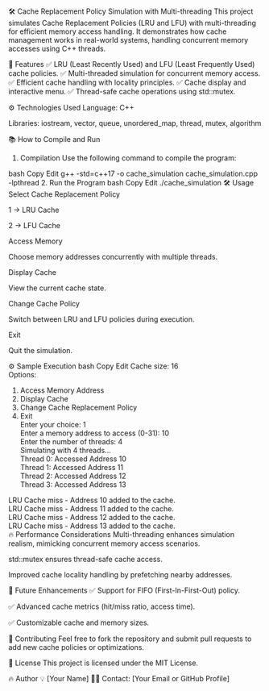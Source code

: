 🛠️ Cache Replacement Policy Simulation with Multi-threading
This project simulates Cache Replacement Policies (LRU and LFU) with multi-threading for efficient memory access handling. It demonstrates how cache management works in real-world systems, handling concurrent memory accesses using C++ threads.

🚀 Features
✅ LRU (Least Recently Used) and LFU (Least Frequently Used) cache policies.
✅ Multi-threaded simulation for concurrent memory access.
✅ Efficient cache handling with locality principles.
✅ Cache display and interactive menu.
✅ Thread-safe cache operations using std::mutex.

⚙️ Technologies Used
Language: C++

Libraries: iostream, vector, queue, unordered_map, thread, mutex, algorithm

📚 How to Compile and Run
1. Compilation
Use the following command to compile the program:

bash
Copy
Edit
g++ -std=c++17 -o cache_simulation cache_simulation.cpp -lpthread
2. Run the Program
bash
Copy
Edit
./cache_simulation
🛠️ Usage
Select Cache Replacement Policy

1 → LRU Cache

2 → LFU Cache

Access Memory

Choose memory addresses concurrently with multiple threads.

Display Cache

View the current cache state.

Change Cache Policy

Switch between LRU and LFU policies during execution.

Exit

Quit the simulation.

⚙️ Sample Execution
bash
Copy
Edit
Cache size: 16  
Options:  
1. Access Memory Address  
2. Display Cache  
3. Change Cache Replacement Policy  
4. Exit  
Enter your choice: 1  
Enter a memory address to access (0-31): 10  
Enter the number of threads: 4  
Simulating with 4 threads...  
Thread 0: Accessed Address 10  
Thread 1: Accessed Address 11  
Thread 2: Accessed Address 12  
Thread 3: Accessed Address 13  

LRU Cache miss - Address 10 added to the cache.  
LRU Cache miss - Address 11 added to the cache.  
LRU Cache miss - Address 12 added to the cache.  
LRU Cache miss - Address 13 added to the cache.  
🔥 Performance Considerations
Multi-threading enhances simulation realism, mimicking concurrent memory access scenarios.

std::mutex ensures thread-safe cache access.

Improved cache locality handling by prefetching nearby addresses.

📌 Future Enhancements
✅ Support for FIFO (First-In-First-Out) policy.

✅ Advanced cache metrics (hit/miss ratio, access time).

✅ Customizable cache and memory sizes.

🤝 Contributing
Feel free to fork the repository and submit pull requests to add new cache policies or optimizations.

📄 License
This project is licensed under the MIT License.

🔥 Author
💡 [Your Name]
👨‍💻 Contact: [Your Email or GitHub Profile]
